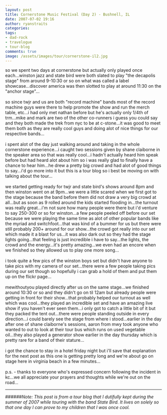 ```yaml
---
layout: post
title: Cornerstone Music Festival (Day 2) - Bushnell, IL
date: 2007-07-02 19:16
author: ryanstraits
categories: 
tags:
- dad-rock
- travelogue
- tour-blog
comments: true
image: /assets/images/tour/cornerstone-il2.jpg
---
```


<!-- break -->

so we spent two days at cornerstone but actually only played once each...winston jazz and state bird were both slated to play "the decapolis stage" from around 9-10:30 or so on what was called a label showcase...discover america was then slotted to play at around 11:30 on the "anchor stage"...<br /><br />so since twjr and us are both "record machine" bands most of the record machine guys were there to help promote the show and run the merch table, etc...i had only met nathan before but he's actually only 1/4th of trm...mike and mark are two of the other co-runners i guess you could say and they both made the trek from nyc to be at c-stone...it was good to meet them both as they are really cool guys and doing alot of nice things for our respective bands...<br /><br />i spent alot of the day just walking around and taking in the whole cornerstone experience...i caught two sessions given by shane claiborne in the speaker area so that was really cool...i hadn't actually heard him speak before but had heard alot about him so i was really glad to finally have a chance to hear him...he drew a pretty big crowd and had alot of good things to say...i'd go more into it but this is a tour blog so i best be moving on with talking about the tour...<br /><br />we started getting ready for twjr and state bird's shows around 8pm and then winston went on at 9pm...we were a little scared when we first got to the stage because the band before them did not draw a very big crowd at all...but as soon as 9 rolled around the kids started flooding in...the turnout was really great...i'm not sure how many people were there but i'd venture to say 250-300 or so for winston...a few people peeled off before our set because we were playing the same time as alot of other popular bands like the myriad and switchfoot...that was kind of a bummer for us but there were still probably 200+ around for our show...the crowd got really into our set which made it a blast for us...it was also dark out so they had the stage lights going...that feeling is just incredible i have to say...the lights, the crowd and the energy...it's pretty amazing...we even had an encore when we finished so they allowed us to play one more song...<br /><br />i took quite a few pics of the winston boys set but didn't have anyone to take pics with my camera of our set...there were a few people taking pics during our set though so hopefully i can grab a hold of them and put them up on the flickr page...<br /><br />mewithoutyou played directly after us on the same stage...we finished around 10:30 or so and they didn't go on til 12am but already people were getting in front for their show...that probably helped our turnout as well which was cool...they played an incredible set and have an amazing live show if you haven't ever seen them...i only got to catch a little bit of it but they packed the tent out...there were people standing outside in every direction...i could barely see the stage from where i stood...earlier in the day after one of shane claiborne's sessions, aaron from mwy took anyone who wanted to out to look at their tour bus which runs on used vegetable oil...they also played a generator show earlier in the day thursday which is pretty rare for a band of their stature...<br /><br />i got the chance to stay in a hotel friday night but i'll save that explanation for the next post as this one is getting pretty long and we're about go on stage here in virginia beach in a few minutes...<br /><br />p.s. - thanks to everyone who's expressed concern following the incident in kc...we all appreciate your prayers and thoughts while we're out on the road...

---

######*Note: This post is from a tour blog that I dutifully kept during the summer of 2007 while touring with the band State Bird. It lives on solely so that one day I can prove to my children that I was once cool.*
